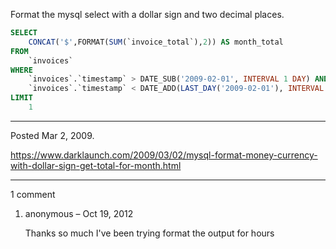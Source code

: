 Format the mysql select with a dollar sign and two decimal places.

```sql
SELECT
    CONCAT('$',FORMAT(SUM(`invoice_total`),2)) AS month_total
FROM
    `invoices`
WHERE
    `invoices`.`timestamp` > DATE_SUB('2009-02-01', INTERVAL 1 DAY) AND
    `invoices`.`timestamp` < DATE_ADD(LAST_DAY('2009-02-01'), INTERVAL 1 DAY)
LIMIT
    1
```

---

Posted Mar 2, 2009.

https://www.darklaunch.com/2009/03/02/mysql-format-money-currency-with-dollar-sign-get-total-for-month.html

---

1 comment

<ol><li><div>

anonymous &ndash; Oct 19, 2012<div>

Thanks so much I've been trying format the output for hours

</div></div></li></ol>